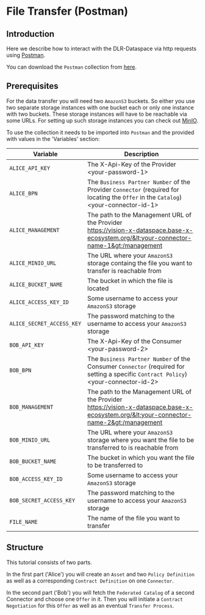 # File Transfer (Postman)

## Introduction

Here we describe how to interact with the DLR-Dataspace via http requests using [Postman](https://www.postman.com).

You can download the `Postman` collection from [here](../../collections/Onboarding%20Tutorial%20Postman.postman_collection.json).

## Prerequisites

For the data transfer you will need two `AmazonS3` buckets. So either you use two separate storage instances with one bucket each or only one instance with two buckets. These storage instances will have to be reachable via some URLs. For setting up such storage instances you can check out [MinIO](https://github.com/minio/minio).

To use the collection it needs to be imported into `Postman` and the provided with values in the 'Variables' section:

| Variable                  | Description      |
|---------------------------|------------------|
| `ALICE_API_KEY`           | The X-Api-Key of the Provider <br> &lt;your-password-1&gt; |
| `ALICE_BPN`               | The `Business Partner Number` of the Provider `Connector` (required for locating the `Offer` in the `Catalog`) <br> &lt;your-connector-id-1&gt; |
| `ALICE_MANAGEMENT`        | The path to the Management URL of the Provider <br> <https://vision-x-dataspace.base-x-ecosystem.org/&lt;your-connector-name-1&gt;/management> |
| `ALICE_MINIO_URL`         | The URL where your `AmazonS3` storage containg the file you want to transfer is reachable from |
| `ALICE_BUCKET_NAME`       | The bucket in which the file is located |
| `ALICE_ACCESS_KEY_ID`     | Some username to access your `AmazonS3` storage |
| `ALICE_SECRET_ACCESS_KEY` | The password matching to the username to access your `AmazonS3` storage |
| `BOB_API_KEY`             | The X-Api-Key of the Consumer <br> &lt;your-password-2&gt; |
| `BOB_BPN`                 | The `Business Partner Number` of the Consumer `Connector` (required for setting a specific `Contract Policy`) <br> &lt;your-connector-id-2&gt; |
| `BOB_MANAGEMENT`          | The path to the Management URL of the Provider <br> <https://vision-x-dataspace.base-x-ecosystem.org/&lt;your-connector-name-2&gt;/management> |
| `BOB_MINIO_URL`           | The URL where your `AmazonS3` storage where you want the file to be transferred to is reachable from |
| `BOB_BUCKET_NAME`         | The bucket in which you want the file to be transferred to |
| `BOB_ACCESS_KEY_ID`       | Some username to access your `AmazonS3` storage |
| `BOB_SECRET_ACCESS_KEY`   | The password matching to the username to access your `AmazonS3` storage |
| `FILE_NAME`               | The name of the file you want to transfer |

## Structure

This tutorial consists of two parts.

In the first part ('Alice') you will create an `Asset` and two `Policy Definition` as well as a corresponding `Contract Definition` on one `Connector`.

In the second part ('Bob') you will fetch the `Federated Catalog` of a second Connector and choose one `Offer` in it. Then you will initiate a `Contract Negotiation` for this `Offer` as well as an eventual `Transfer Process`.
